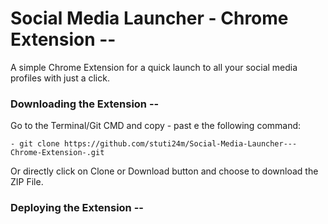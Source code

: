 # Social Media Launcher - Chrome Extension --
A simple Chrome Extension for a quick launch to all your social media profiles with just a click.

### Downloading the Extension --
Go to the Terminal/Git CMD and copy - past e the following command:

    - git clone https://github.com/stuti24m/Social-Media-Launcher---Chrome-Extension-.git
Or directly click on Clone or Download button and choose to download the ZIP File.

### Deploying the Extension -- 
   
